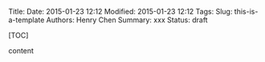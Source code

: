 Title: 
Date: 2015-01-23 12:12
Modified: 2015-01-23 12:12
Tags: 
Slug: this-is-a-template
Authors: Henry Chen
Summary: xxx
Status: draft

[TOC]

content
